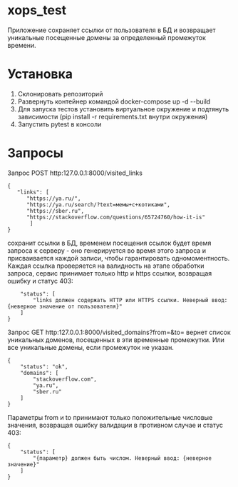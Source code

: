 # xops_test

Приложение сохраняет ссылки от пользователя в БД и возвращает уникальные посещенные домены за определенный промежуток времени.

# Установка
1. Склонировать репозиторий
2. Развернуть контейнер командой docker-compose up -d --build
3. Для запуска тестов установить виртуальное окружение и подтянуть зависимости (pip install -r requirements.txt внутри окружения)
4. Запустить pytest в консоли

# Запросы
Запрос POST http:127.0.0.1:8000/visited_links
```
{
   "links": [
      "https://ya.ru/",
      "https://ya.ru/search/?text=мемы+с+котиками",
      "https://sber.ru",
      "https://stackoverflow.com/questions/65724760/how-it-is"
       ]	
}
```
сохранит ссылки в БД, временем посещения ссылок будет время запроса к серверу - оно генерируется во время этого запроса и присваивается каждой записи, чтобы гарантировать одномоментность.
Каждая ссылка проверяется на валидность на этапе обработки запроса, сервис принимает только http и https ссылки, возвращая ошибку и статус 403:
```{
    "status": [
        "links должен содержать HTTP или HTTPS ссылки. Неверный ввод: {неверное значение от пользователя}"
    ]
}
```

Запрос GET http:127.0.0.1:8000/visited_domains?from=&to=
вернет список уникальных доменов, посещенных в эти временные промежутки. Или все уникальные домены, если промежуток не указан.
```
{
    "status": "ok",
    "domains": [
        "stackoverflow.com",
        "ya.ru",
        "sber.ru"
    ]
}
```
Параметры from и to принимают только положительные числовые значения, возвращая ошибку валидации в противном случае и статус 403:
```
{
    "status": [
        "{параметр} должен быть числом. Неверный ввод: {неверное значение}"
    ]
}
```

